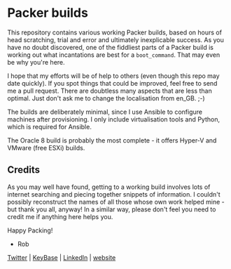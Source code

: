 # Packer builds

This repository contains various working Packer builds, based on hours of
head scratching, trial and error and ultimately inexplicable success. As you
have no doubt discovered, one of the fiddliest parts of a Packer build is
working out what incantations are best for a `boot_command`. That may even
be why you're here.

I hope that my efforts will be of help to others (even though this repo may
date quickly). If you spot things that could be improved, feel free to send
me a pull request. There are doubtless many aspects that are less than
optimal. Just don't ask me to change the localisation from en_GB. ;-)

The builds are deliberately minimal, since I use Ansible to configure
machines after provisioning. I only include virtualisation tools and Python,
which is required for Ansible.

The Oracle 8 build is probably the most complete - it offers Hyper-V and
VMware (free ESXi) builds.

## Credits

As you may well have found, getting to a working build involves lots of
internet searching and piecing together snippets of information. I
couldn't possibly reconstruct the names of all those whose own work helped
mine - but thank you all, anyway! In a similar way, please don't feel you
need to credit me if anything here helps you.

Happy Packing!

- Rob

[Twitter](https://twitter.com/robpomeroy) |
[KeyBase](https://keybase.io/robpomeroy) |
[LinkedIn](https://www.linkedin.com/in/robpomeroy/) | 
[website](https://pomeroy.me/)